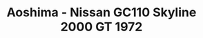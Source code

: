 ---
layout: product
title: "Aoshima - Nissan GC110 Skyline 2000 GT 1972"
price: "TBA" 
desc: "N/A"
img_path: "/assets/img/AO53485.jpg"
brand: "N/A"
available: false
special_offer: false
new: false
soon: false
cat: "010000"
subcat: "013700"
subsubcat: "0N/A"
sifra: "AO53485"
popular: false
---